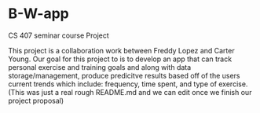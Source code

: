 # B-W-app
CS 407 seminar course Project

This project is a collaboration work between Freddy Lopez and Carter Young. Our goal for this project to is to develop an app that can track personal exercise and training goals and along with data storage/management, produce predicitve results based off of the users current trends which include: frequency, time spent, and type of exercise. (This was just a real rough README.md and we can edit once we finish our project proposal)
 
